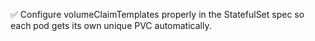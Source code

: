 ✅ Configure volumeClaimTemplates properly in the StatefulSet spec so each pod gets its own unique PVC automatically.
